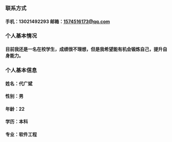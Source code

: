### 联系方式
####     手机：13021492293     邮箱：1574516173@qq.com
### 个人基本情况
####     目前我还是一名在校学生，成绩很不理想，但是我希望能有机会锻炼自己，提升自身能力。
### 个人基本信息
####     姓名：代广斌
####     性别：男
####     年龄：22
####     学历：本科
####     专业：软件工程
